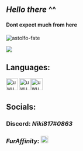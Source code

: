  ## *Hello there* **^^**
 
 #### Dont expect much from here 

![astolfo-fate](https://user-images.githubusercontent.com/89415589/182264549-f93913ca-c924-47ff-94d2-08545058df19.gif)

![](https://komarev.com/ghpvc/?username=CrystalLinks&color=ff69b4&style=for-the-badge)

## Languages:
<img src='https://seeklogo.com/images/J/java-logo-7F8B35BAB3-seeklogo.com.png' alt='uwu' height='32'> <img src='https://seeklogo.com/images/C/c-logo-43CE78FF9C-seeklogo.com.png' alt='uwu' height='32'><img src='https://upload.wikimedia.org/wikipedia/commons/1/18/C_Programming_Language.svg' alt='uwu' height='32'> 

## Socials:

### Discord: _**Niki817#0863**_

### _FurAffinity:_ [<img src='https://static.wikia.nocookie.net/logopedia/images/9/95/Fa_logo-2019.png/revision/latest?cb=20191231205127' alt='furaffinity' height='20'>](https://www.youtube.com/watch?v=dQw4w9WgXcQ) 
